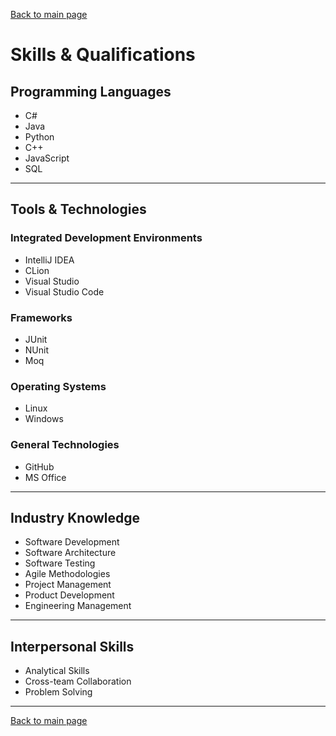 [Back to main page](./../README.md)

# Skills & Qualifications

## Programming Languages
- C#
- Java
- Python
- C++
- JavaScript
- SQL

---

## Tools & Technologies

### Integrated Development Environments
- IntelliJ IDEA
- CLion
- Visual Studio
- Visual Studio Code

### Frameworks
- JUnit
- NUnit
- Moq

### Operating Systems
- Linux
- Windows

### General Technologies
- GitHub
- MS Office

---

## Industry Knowledge
- Software Development
- Software Architecture
- Software Testing
- Agile Methodologies 
- Project Management 
- Product Development
- Engineering Management

---

## Interpersonal Skills
- Analytical Skills
- Cross-team Collaboration
- Problem Solving

---

[Back to main page](./../README.md)
